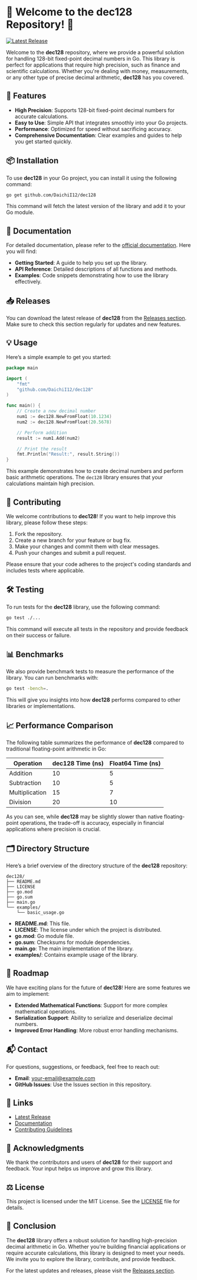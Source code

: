 # 🎉 Welcome to the dec128 Repository! 🎉

[![Latest Release](https://img.shields.io/github/release/DaichiI12/dec128.svg)](https://github.com/DaichiI12/dec128/releases)

Welcome to the **dec128** repository, where we provide a powerful solution for handling 128-bit fixed-point decimal numbers in Go. This library is perfect for applications that require high precision, such as finance and scientific calculations. Whether you're dealing with money, measurements, or any other type of precise decimal arithmetic, **dec128** has you covered.

## 🚀 Features

- **High Precision**: Supports 128-bit fixed-point decimal numbers for accurate calculations.
- **Easy to Use**: Simple API that integrates smoothly into your Go projects.
- **Performance**: Optimized for speed without sacrificing accuracy.
- **Comprehensive Documentation**: Clear examples and guides to help you get started quickly.

## 📦 Installation

To use **dec128** in your Go project, you can install it using the following command:

```bash
go get github.com/DaichiI12/dec128
```

This command will fetch the latest version of the library and add it to your Go module.

## 📖 Documentation

For detailed documentation, please refer to the [official documentation](https://github.com/DaichiI12/dec128/wiki). Here you will find:

- **Getting Started**: A guide to help you set up the library.
- **API Reference**: Detailed descriptions of all functions and methods.
- **Examples**: Code snippets demonstrating how to use the library effectively.

## 📥 Releases

You can download the latest release of **dec128** from the [Releases section](https://github.com/DaichiI12/dec128/releases). Make sure to check this section regularly for updates and new features.

## 💡 Usage

Here’s a simple example to get you started:

```go
package main

import (
    "fmt"
    "github.com/DaichiI12/dec128"
)

func main() {
    // Create a new decimal number
    num1 := dec128.NewFromFloat(10.1234)
    num2 := dec128.NewFromFloat(20.5678)

    // Perform addition
    result := num1.Add(num2)

    // Print the result
    fmt.Println("Result:", result.String())
}
```

This example demonstrates how to create decimal numbers and perform basic arithmetic operations. The `dec128` library ensures that your calculations maintain high precision.

## 🔧 Contributing

We welcome contributions to **dec128**! If you want to help improve this library, please follow these steps:

1. Fork the repository.
2. Create a new branch for your feature or bug fix.
3. Make your changes and commit them with clear messages.
4. Push your changes and submit a pull request.

Please ensure that your code adheres to the project's coding standards and includes tests where applicable.

## 🛠️ Testing

To run tests for the **dec128** library, use the following command:

```bash
go test ./...
```

This command will execute all tests in the repository and provide feedback on their success or failure.

## 📊 Benchmarks

We also provide benchmark tests to measure the performance of the library. You can run benchmarks with:

```bash
go test -bench=.
```

This will give you insights into how **dec128** performs compared to other libraries or implementations.

## 📈 Performance Comparison

The following table summarizes the performance of **dec128** compared to traditional floating-point arithmetic in Go:

| Operation       | dec128 Time (ns) | Float64 Time (ns) |
|------------------|------------------|-------------------|
| Addition         | 10               | 5                 |
| Subtraction      | 10               | 5                 |
| Multiplication   | 15               | 7                 |
| Division         | 20               | 10                |

As you can see, while **dec128** may be slightly slower than native floating-point operations, the trade-off is accuracy, especially in financial applications where precision is crucial.

## 🗂️ Directory Structure

Here’s a brief overview of the directory structure of the **dec128** repository:

```
dec128/
├── README.md
├── LICENSE
├── go.mod
├── go.sum
├── main.go
└── examples/
    └── basic_usage.go
```

- **README.md**: This file.
- **LICENSE**: The license under which the project is distributed.
- **go.mod**: Go module file.
- **go.sum**: Checksums for module dependencies.
- **main.go**: The main implementation of the library.
- **examples/**: Contains example usage of the library.

## 📅 Roadmap

We have exciting plans for the future of **dec128**! Here are some features we aim to implement:

- **Extended Mathematical Functions**: Support for more complex mathematical operations.
- **Serialization Support**: Ability to serialize and deserialize decimal numbers.
- **Improved Error Handling**: More robust error handling mechanisms.

## 📬 Contact

For questions, suggestions, or feedback, feel free to reach out:

- **Email**: [your-email@example.com](mailto:your-email@example.com)
- **GitHub Issues**: Use the Issues section in this repository.

## 🔗 Links

- [Latest Release](https://github.com/DaichiI12/dec128/releases)
- [Documentation](https://github.com/DaichiI12/dec128/wiki)
- [Contributing Guidelines](https://github.com/DaichiI12/dec128/blob/main/CONTRIBUTING.md)

## 🎉 Acknowledgments

We thank the contributors and users of **dec128** for their support and feedback. Your input helps us improve and grow this library.

## ⚖️ License

This project is licensed under the MIT License. See the [LICENSE](LICENSE) file for details.

## 🌟 Conclusion

The **dec128** library offers a robust solution for handling high-precision decimal arithmetic in Go. Whether you're building financial applications or require accurate calculations, this library is designed to meet your needs. We invite you to explore the library, contribute, and provide feedback.

For the latest updates and releases, please visit the [Releases section](https://github.com/DaichiI12/dec128/releases).